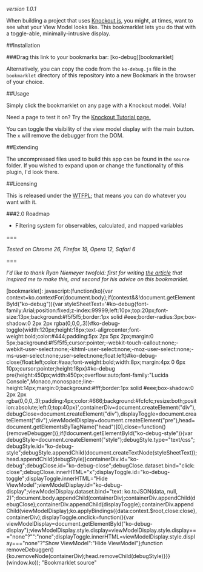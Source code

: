 _version 1.0.1_

When building a project that uses [Knockout.js](http://knockoutjs.com/), you might, at times, want to see what your View Model looks like. This bookmarklet lets you do that with a toggle-able, minimally-intrusive display.

##Installation

###Drag this link to your bookmarks bar: [ko-debug][bookmarklet]

Alternatively, you can copy the code from the `ko-debug.js` file in the `bookmarklet` directory of this repository into a new Bookmark in the browser of your choice. 

##Usage

Simply click the bookmarklet on any page with a Knockout model. Voila!

Need a page to test it on? Try the [Knockout Tutorial page.](http://learn.knockoutjs.com/#/?tutorial=intro)

You can toggle the visibility of the view model display with the main button. The `x` will remove the debugger from the DOM.

##Extending

The uncompressed files used to build this app can be found in the `source` folder. If you wished to expand upon or change the functionality of this plugin, I'd look there.

##Licensing

This is released under the [WTFPL](http://www.wtfpl.net/); that means you can do whatever you want with it.

###2.0 Roadmap

- Filtering system for observables, calculated, and mapped variables


===

_Tested on Chrome 26, Firefox 19, Opera 12, Safari 6_

===

_I'd like to thank Ryan Niemeyer twofold: first for writing [the article](http://www.knockmeout.net/2011/06/10-things-to-know-about-knockoutjs-on.html) that inspired me to make this, and second for his advice on this bookmarklet._

[bookmarklet]: javascript:(function(ko){var context=ko.contextFor(document.body);if(context&&!document.getElementById("ko-debug")){var styleSheetText='#ko-debug{font-family:Arial;position:fixed;z-index:99999;left:10px;top:20px;font-size:13px;background:#f5f5f5;border:1px solid #eee;border-radius:3px;box-shadow:0 2px 2px rgba(0,0,0,.3)}#ko-debug-toggle{width:120px;height:18px;text-align:center;font-weight:bold;color:#444;padding:5px 2px 5px 2px;margin:0 5px;background:#f5f5f5;cursor:pointer;-webkit-touch-callout:none;-webkit-user-select:none;-khtml-user-select:none;-moz-user-select:none;-ms-user-select:none;user-select:none;float:left}#ko-debug-close{float:left;color:#aaa;font-weight:bold;width:8px;margin:4px 0 6px 10px;cursor:pointer;height:18px}#ko-debug pre{height:450px;width:450px;overflow:auto;font-family:"Lucida Console",Monaco,monospace;line-height:14px;margin:0;background:#fff;border:1px solid #eee;box-shadow:0 2px 2px rgba(0,0,0,.3);padding:4px;color:#666;background:#fcfcfc;resize:both;position:absolute;left:0;top:40px}',containerDiv=document.createElement("div"),debugClose=document.createElement("div"),displayToggle=document.createElement("div"),viewModelDisplay=document.createElement("pre"),head=document.getElementsByTagName("head")[0],close=function(){removeDebugger()};if(!document.getElementById("ko-debug-style")){var debugStyle=document.createElement("style");debugStyle.type="text/css";debugStyle.id="ko-debug-style";debugStyle.appendChild(document.createTextNode(styleSheetText));head.appendChild(debugStyle)}containerDiv.id="ko-debug";debugClose.id="ko-debug-close";debugClose.dataset.bind="click: close";debugClose.innerHTML="x";displayToggle.id="ko-debug-toggle";displayToggle.innerHTML="Hide ViewModel";viewModelDisplay.id="ko-debug-display";viewModelDisplay.dataset.bind="text: ko.toJSON(data, null, 2)";document.body.appendChild(containerDiv);containerDiv.appendChild(debugClose);containerDiv.appendChild(displayToggle);containerDiv.appendChild(viewModelDisplay);ko.applyBindings({data:context.$root,close:close},containerDiv);displayToggle.onclick=function(){var viewModelDisplay=document.getElementById("ko-debug-display");viewModelDisplay.style.display=viewModelDisplay.style.display==="none"?"":"none";displayToggle.innerHTML=viewModelDisplay.style.display==="none"?"Show ViewModel":"Hide ViewModel"};function removeDebugger(){ko.removeNode(containerDiv);head.removeChild(debugStyle)}}}(window.ko));  "Bookmarklet source"